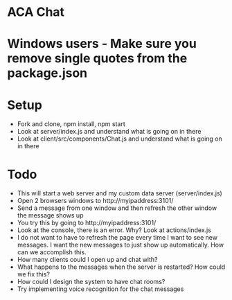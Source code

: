 # ACA Chat

# Windows users - Make sure you remove single quotes from the package.json

# Setup
* Fork and clone, npm install, npm start
* Look at server/index.js and understand what is going on in there
* Look at client/src/components/Chat.js and understand what is going on in there



# Todo
* This will start a web server and my custom data server (server/index.js)
* Open 2 browsers windows to http://myipaddress:3101/
* Send a message from one window and then refresh the other window the message shows up
* You try this by going to http://myipaddress:3101/
* Look at the console, there is an error. Why? Look at actions/index.js
* I do not want to have to refresh the page every time I want to see new messages. I want the new messages to just show up automatically. How can we accomplish this.
* How many clients could I open up and chat with?
* What happens to the messages when the server is restarted? How could we fix this?
* How could I design the system to have chat rooms?
* Try implementing voice recognition for the chat messages
